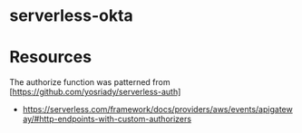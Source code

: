 # serverless-okta

# Resources

The authorize function was patterned from [https://github.com/yosriady/serverless-auth]

* https://serverless.com/framework/docs/providers/aws/events/apigateway/#http-endpoints-with-custom-authorizers